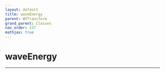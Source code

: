 ```yaml
---
layout: default
title: waveEnergy
parent: WVTransform
grand_parent: Classes
nav_order: 237
mathjax: true
---
```


#  waveEnergy




---

